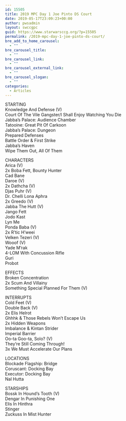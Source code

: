 ```yaml
---
id: 15505
title: 2019 MPC Day 1 Joe Pinto DS Court
date: 2019-05-17T23:09:23+00:00
author: pwsadmin
layout: swccgpc
guid: https://www.starwarsccg.org/?p=15505
permalink: /2019-mpc-day-1-joe-pinto-ds-court/
bre_add_to_home_carousel:
  - ""
bre_carousel_title:
  - ""
bre_carousel_link:
  - ""
bre_carousel_external_link:
  - ""
bre_carousel_slogan:
  - ""
categories:
  - Articles
---
```

STARTING  
Knowledge And Defense (V)  
Court Of The Vile Gangster/I Shall Enjoy Watching You Die  
Jabba&#8217;s Palace: Audience Chamber  
Tatooine: Great Pit Of Carkoon  
Jabba&#8217;s Palace: Dungeon  
Prepared Defenses  
Battle Order & First Strike  
Jabba&#8217;s Haven  
Wipe Them Out, All Of Them

CHARACTERS  
Arica (V)  
2x Boba Fett, Bounty Hunter  
Cad Bane  
Daroe (V)  
2x Dathcha (V)  
Djas Puhr (V)  
Dr. Chelli Lona Aphra  
2x Greedo (V)  
Jabba The Hutt (V)  
Jango Fett  
Jodo Kast  
Lyn Me  
Ponda Baba (V)  
2x R&#8217;tic H&#8217;weei  
Velken Tezeri (V)  
Wooof (V)  
Yade M&#8217;rak  
4-LOM With Concussion Rifle  
Guri  
Probot

EFFECTS  
Broken Concentration  
2x Scum And Villainy  
Something Special Planned For Them (V)

INTERRUPTS  
Cold Feet (V)  
Double Back (V)  
2x Elis Helrot  
Ghhhk & Those Rebels Won&#8217;t Escape Us  
2x Hidden Weapons  
Imbalance & Kintan Strider  
Imperial Barrier  
Oo-ta Goo-ta, Solo? (V)  
They&#8217;re Still Coming Through!  
3x We Must Accelerate Our Plans

LOCATIONS  
Blockade Flagship: Bridge  
Coruscant: Docking Bay  
Executor: Docking Bay  
Nal Hutta

STARSHIPS  
Bossk In Hound&#8217;s Tooth (V)  
Dengar In Punishing One  
Elis In Hinthra  
Stinger  
Zuckuss In Mist Hunter